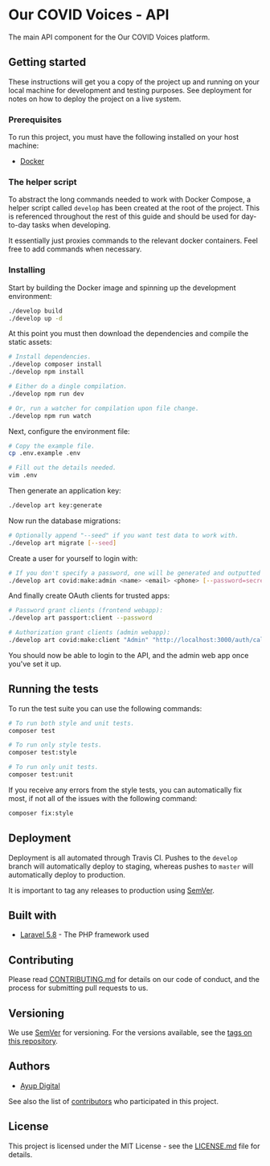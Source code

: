 # Our COVID Voices - API

The main API component for the Our COVID Voices platform.

## Getting started

These instructions will get you a copy of the project up and running on your 
local machine for development and testing purposes. See deployment for notes on 
how to deploy the project on a live system.

### Prerequisites

To run this project, you must have the following installed on your host machine:

* [Docker](https://docs.docker.com/install/)

### The helper script

To abstract the long commands needed to work with Docker Compose, a helper 
script called `develop` has been created at the root of the project. This is 
referenced throughout the rest of this guide and should be used for day-to-day 
tasks when developing.

It essentially just proxies commands to the relevant docker containers. Feel 
free to add commands when necessary.

### Installing

Start by building the Docker image and spinning up the development environment:

```bash
./develop build
./develop up -d
```

At this point you must then download the dependencies and compile the static 
assets:

```bash
# Install dependencies.
./develop composer install
./develop npm install

# Either do a dingle compilation.
./develop npm run dev

# Or, run a watcher for compilation upon file change.
./develop npm run watch
```

Next, configure the environment file:

```bash
# Copy the example file.
cp .env.example .env

# Fill out the details needed.
vim .env
```

Then generate an application key:

```bash
./develop art key:generate
```

Now run the database migrations:

```bash
# Optionally append "--seed" if you want test data to work with.
./develop art migrate [--seed]
```

Create a user for yourself to login with:

```bash
# If you don't specify a password, one will be generated and outputted for you.
./develop art covid:make:admin <name> <email> <phone> [--password=secret] 
```

And finally create OAuth clients for trusted apps:

```bash
# Password grant clients (frontend webapp):
./develop art passport:client --password

# Authorization grant clients (admin webapp):
./develop art covid:make:client "Admin" "http://localhost:3000/auth/callback"
```

You should now be able to login to the API, and the admin web app once you've 
set it up.

## Running the tests

To run the test suite you can use the following commands:

```bash
# To run both style and unit tests.
composer test

# To run only style tests.
composer test:style

# To run only unit tests.
composer test:unit
```

If you receive any errors from the style tests, you can automatically fix most, 
if not all of the issues with the following command:

```bash
composer fix:style
```

## Deployment

Deployment is all automated through Travis CI. Pushes to the `develop` branch 
will automatically deploy to staging, whereas pushes to `master` will 
automatically deploy to production.

It is important to tag any releases to production using [SemVer](http://semver.org/).

## Built with

* [Laravel 5.8](https://laravel.com/docs/5.8) - The PHP framework used

## Contributing

Please read [CONTRIBUTING.md](CONTRIBUTING.md) for details on our code of 
conduct, and the process for submitting pull requests to us.

## Versioning

We use [SemVer](http://semver.org/) for versioning. For the versions available, 
see the [tags on this repository](https://github.com/Our-COVID-Voices/api/tags). 

## Authors

* [Ayup Digital](https://ayup.agency)

See also the list of [contributors](https://github.com/Our-COVID-Voices/api/contributors) 
who participated in this project.

## License

This project is licensed under the MIT License - see the [LICENSE.md](LICENSE.md) 
file for details.
